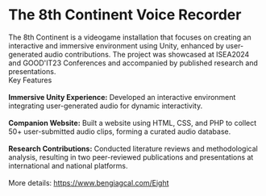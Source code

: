 # The 8th Continent Voice Recorder
The 8th Continent is a videogame installation that focuses on creating an interactive and immersive environment using Unity, enhanced by user-generated audio contributions. The project was showcased at ISEA2024 and GOOD'IT23 Conferences and accompanied by published research and presentations.
</br>
Key Features </br> </br>
**Immersive Unity Experience:** Developed an interactive environment integrating user-generated audio for dynamic interactivity. </br></br>
**Companion Website:** Built a website using HTML, CSS, and PHP to collect 50+ user-submitted audio clips, forming a curated audio database.</br></br>
**Research Contributions:** Conducted literature reviews and methodological analysis, resulting in two peer-reviewed publications and presentations at international and national platforms. </br></br>
More details: https://www.bengiagcal.com/Eight

